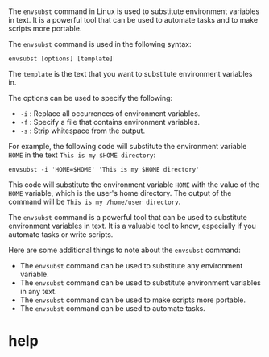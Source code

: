 # 

The `envsubst` command in Linux is used to substitute environment variables in text. It is a powerful tool that can be used to automate tasks and to make scripts more portable.

The `envsubst` command is used in the following syntax:

```
envsubst [options] [template]
```

The `template` is the text that you want to substitute environment variables in.

The options can be used to specify the following:

* `-i` : Replace all occurrences of environment variables.
* `-f` : Specify a file that contains environment variables.
* `-s` : Strip whitespace from the output.

For example, the following code will substitute the environment variable `HOME` in the text `This is my $HOME directory`:

```
envsubst -i 'HOME=$HOME' 'This is my $HOME directory'
```

This code will substitute the environment variable `HOME` with the value of the `HOME` variable, which is the user's home directory. The output of the command will be `This is my /home/user directory`.

The `envsubst` command is a powerful tool that can be used to substitute environment variables in text. It is a valuable tool to know, especially if you automate tasks or write scripts.

Here are some additional things to note about the `envsubst` command:

* The `envsubst` command can be used to substitute any environment variable.
* The `envsubst` command can be used to substitute environment variables in any text.
* The `envsubst` command can be used to make scripts more portable.
* The `envsubst` command can be used to automate tasks.



# help 

```

```
